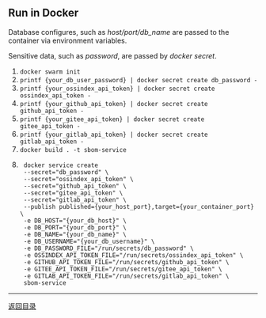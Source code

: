 
## Run in Docker

Database configures, such as *host/port/db_name* are passed to the container via
environment variables.

Sensitive data, such as *password*, are passed by *docker secret*.

1. `docker swarm init`
2. `printf {your_db_user_password} | docker secret create db_password -`
3. `printf {your_ossindex_api_token} | docker secret create ossindex_api_token -`
4. `printf {your_github_api_token} | docker secret create github_api_token -`
5. `printf {your_gitee_api_token} | docker secret create gitee_api_token -`
6. `printf {your_gitlab_api_token} | docker secret create gitlab_api_token -`
7. `docker build . -t sbom-service`
8. ```
    docker service create 
    --secret="db_password" \
    --secret="ossindex_api_token" \
    --secret="github_api_token" \
    --secret="gitee_api_token" \
    --secret="gitlab_api_token" \
    --publish published={your_host_port},target={your_container_port} \
    -e DB_HOST="{your_db_host}" \
    -e DB_PORT="{your_db_port}" \
    -e DB_NAME="{your_db_name}" \
    -e DB_USERNAME="{your_db_username}" \
    -e DB_PASSWORD_FILE="/run/secrets/db_password" \
    -e OSSINDEX_API_TOKEN_FILE="/run/secrets/ossindex_api_token" \
    -e GITHUB_API_TOKEN_FILE="/run/secrets/github_api_token" \
    -e GITEE_API_TOKEN_FILE="/run/secrets/gitee_api_token" \
    -e GITLAB_API_TOKEN_FILE="/run/secrets/gitlab_api_token" \
    sbom-service
    ```

---

[返回目录](../../README.md)

